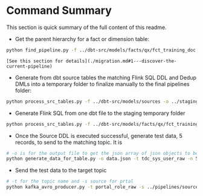 # Command Summary


This section is quick summary of the full content of this readme.

* Get the parent hierarchy for a fact or dimension table:

```sh
python find_pipeline.py -f ../dbt-src/models/facts/qx/fct_training_doc.sql
```

    [See this section for details](./migration.md#1---discover-the-current-pipeline)

* Generate from dbt source tables the matching Flink SQL DDL and Dedup DMLs into a temporary folder to finalize manually to the final pipelines folder:

```sh
python process_src_tables.py -f ../dbt-src/models/sources -o ../staging/sourcesl
```

* Generate Flink SQL from one dbt file to the staging temporary folder

```sh
python process_src_tables.py -f ../dbt-src/models/facts/qx/fct_training_doc.sql -o ../staging/qx
```

* Once the Source DDL is executed successful, generate test data, 5 records, to send to the matching topic. It is 

```sh
# -o is for the output file to get the json array of json objects to be send to the topic, -t is for table name, and -n is for the number of records to create
python generate_data_for_table.py -o data.json -t tdc_sys_user_raw -n 5 
```

* Send the test data to the target topic

```sh
# -t for the topic name and -s source for prtal 
python kafka_avro_producer.py -t portal_role_raw -s ../pipelines/sources/portal_role
```
